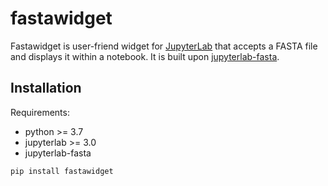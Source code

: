 # fastawidget
Fastawidget is user-friend widget for [JupyterLab](http://jupyter.org/) that accepts a FASTA file and displays it within 
a notebook. It is built upon [jupyterlab-fasta](https://github.com/jupyterlab/jupyter-renderers/tree/master/packages/fasta-extension).

## Installation

Requirements:

* python >= 3.7
* jupyterlab >= 3.0
* jupyterlab-fasta

```bash
pip install fastawidget
```